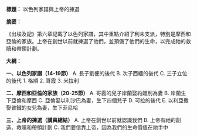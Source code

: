 **標題：** 以色列家譜與上帝的揀選

**摘要：**

《出埃及記》第六章記載了以色列家譜，其中重點介紹了利未支派，特別是摩西和亞倫的家族。上帝在創世以前就揀選了他們，並預備了他們的生命，以完成祂的救贖和帶領計劃。

**大綱：**

**一、以色列家譜（14-19節）**
    A. 長子劉便的後代
    B. 次子西緬的後代
    C. 三子立位的後代
        1. 格順
        2. 哥霞
        3. 米拉利

**二、摩西和亞倫的家族（20-25節）**
    A. 哥霞的兒子岸蘭娶約姬別為妻
    B. 岸蘭生下亞倫和摩西
    C. 亞倫娶以利沙巴為妻，生下四個兒子
    D. 可拉的後代
    E. 以利亞撒娶普鐵的女兒為妻，生下菲尼哈

**三、上帝的揀選（講員總結）**
    A. 上帝在創世以前就認識我們
    B. 上帝有祂的創造、救贖和帶領計劃
    C. 我們要信靠上帝，因為我們的生命價值在祂手中